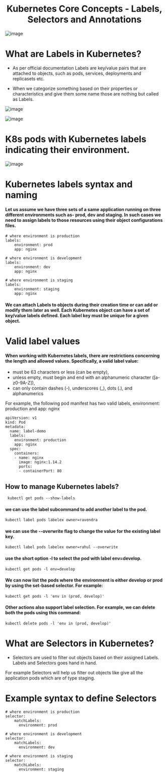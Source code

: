 # <div align="center">Kubernetes Core Concepts - Labels, Selectors and Annotations</div>


![image](https://github.com/awsbatch/my-k8s/assets/110165635/445b6b3b-ca8a-4471-b99d-66f3bea70a3d)



# What are Labels in Kubernetes?

- As per official documentation Labels are key/value pairs that are attached to objects, such as pods, services, deployments and replicasets etc.

- When we categorize something based on their properties or characteristics and give them some name those are nothing but called as Labels.

![image](https://github.com/awsbatch/my-k8s/assets/110165635/8753ecfd-2bce-43fe-ba84-916f25b656b9)



![image](https://github.com/awsbatch/my-k8s/assets/110165635/c0b700f8-15e2-4efe-b91d-605eb320079a)




# K8s pods with Kubernetes labels indicating their environment.


![image](https://github.com/awsbatch/my-k8s/assets/110165635/1165d24d-d9c2-4e7d-b46f-75b0f38e2b9e)


# Kubernetes labels syntax and naming

#### Let us assume we have three sets of a same application running on three different environments such as- prod, dev and staging. In such cases we need to assign labels to those resources using their object configurations files.

```
# where environment is production
labels:
    environment: prod
    app: nginx
```

```
# where environment is development
labels:
    environment: dev
    app: nginx
```

```
# where environment is staging
labels:
    environment: staging
    app: nginx
```

#### We can attach Labels to objects during their creation time or can add or modify them later as well. Each Kubernetes object can have a set of key/value labels defined. Each label key must be unique for a given object.


# Valid label values


#### When working with Kubernetes labels, there are restrictions concerning the length and allowed values. Specifically, a valid label value:

- must be 63 characters or less (can be empty),
- unless empty, must begin and end with an alphanumeric character ([a-z0-9A-Z]),
- can only contain dashes (-), underscores (_), dots (.), and alphanumerics

For example, the following pod manifest has two valid labels, environment: production and app: nginx

```
apiVersion: v1
kind: Pod
metadata:
  name: label-demo
  labels:
    environment: production
    app: nginx
  spec:
    containers:
    - name: nginx
      image: nginx:1.14.2
      ports:
      - containerPort: 80
```

## How to manage Kubernetes labels?

```
 kubectl get pods --show-labels
```

#### we can use the label subcommand to add another label to the pod.
```
kubectl label pods labelex owner=ravendra
```

####  we can use the --overwrite flag to change the value for the existing label key.

```
kubectl label pods labelex owner=rahul --overwrite
```

#### use the short option -l to select the pod with label env=develop.

```
kubectl get pods -l env=develop
```

#### We can now list the pods where the environment is either develop or prod by using the set-based selector. For example:

```
kubectl get pods -l 'env in (prod, develop)'
```

#### Other actions also support label selection. For example, we can delete both the pods using this command:

```
kubectl delete pods -l 'env in (prod, develop)'
```




# What are Selectors in Kubernetes?

- Selectors are used to filter out objects based on their assigned Labels. Labels and Selectors goes hand in hand.

For example Selectors will help us filter out objects like give all the application pods which are of type staging.


# Example syntax to define Selectors

```
# where environment is production
selector:
    matchLabels:
      environment: prod
```

```
# where environment is development
selector:
    matchLabels:
      environment: dev
```

```
# where environment is staging
selector:
    matchLabels:
      environment: staging
```


